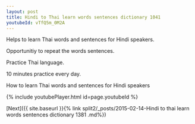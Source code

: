 ```yaml
---
layout: post
title: Hindi to Thai learn words sentences dictionary 1041 
youtubeId: vTfQ5m_0M2A
---
```

 
 
Helps to learn Thai words and sentences for Hindi speakers.

Opportunitiy to repeat the words sentences. 

Practice Thai language. 
 
10 minutes practice every day. 
 
How to learn Thai words and sentences for Hindi speakers 
 
{% include youtubePlayer.html id=page.youtubeId %}
 
 
[Next]({{ site.baseurl }}{% link  split2/_posts/2015-02-14-Hindi to thai learn words sentences dictionary 1381 .md%})
 
